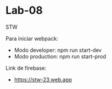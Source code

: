 # Lab-08
STW

Para iniciar webpack:
- Modo developer: npm run start-dev
- Modo production: npm run start-prod

Link de firebase:
- https://stw-23.web.app
